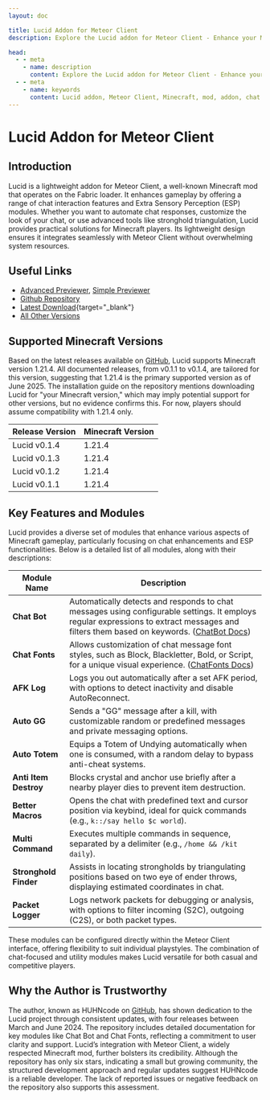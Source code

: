 ```yaml
---
layout: doc

title: Lucid Addon for Meteor Client
description: Explore the Lucid addon for Meteor Client - Enhance your Minecraft experience with advanced chat features and ESP modules for version 1.21.4.

head:
  - - meta
    - name: description
      content: Explore the Lucid addon for Meteor Client - Enhance your Minecraft experience with advanced chat features and ESP modules for version 1.21.4.
  - - meta
    - name: keywords
      content: Lucid addon, Meteor Client, Minecraft, mod, addon, chat bot, chat fonts, auto GG, ESP, automation, Fabric, Minecraft 1.21.4, stronghold finder, packet logger, Better Macros, Multi Command, Auto Totem, AFK Log, Anti Item Destroy
---
```


# Lucid Addon for Meteor Client

## Introduction

Lucid is a lightweight addon for Meteor Client, a well-known Minecraft mod that operates on the Fabric loader. It enhances gameplay by offering a range of chat interaction features and Extra Sensory Perception (ESP) modules. Whether you want to automate chat responses, customize the look of your chat, or use advanced tools like stronghold triangulation, Lucid provides practical solutions for Minecraft players. Its lightweight design ensures it integrates seamlessly with Meteor Client without overwhelming system resources.

## Useful Links

* [Advanced Previewer](/en/meteor/preview/?HUHNcode/Lucid-addon/tree/master/src/main/java/huhncode/lucid/lucidaddon/modules), [Simple Previewer](/en/meteor/preview/simple.html?HUHNcode/Lucid-addon/tree/master/src/main/java/huhncode/lucid/lucidaddon/modules)
* [Github Repository](https://github.com/HUHNcode/Lucid-addon)
* [Latest Download](/en/download/?HUHNcode/Lucid-addon){target="_blank"}
* [All Other Versions](https://github.com/HUHNcode/Lucid-addon/tags)

## Supported Minecraft Versions

Based on the latest releases available on [GitHub](https://github.com/HUHNcode/Lucid-addon/releases), Lucid supports Minecraft version 1.21.4. All documented releases, from v0.1.1 to v0.1.4, are tailored for this version, suggesting that 1.21.4 is the primary supported version as of June 2025. The installation guide on the repository mentions downloading Lucid for "your Minecraft version," which may imply potential support for other versions, but no evidence confirms this. For now, players should assume compatibility with 1.21.4 only.

| Release Version | Minecraft Version |
|-----------------|-------------------|
| Lucid v0.1.4    | 1.21.4            | 
| Lucid v0.1.3    | 1.21.4            | 
| Lucid v0.1.2    | 1.21.4            | 
| Lucid v0.1.1    | 1.21.4            | 

## Key Features and Modules

Lucid provides a diverse set of modules that enhance various aspects of Minecraft gameplay, particularly focusing on chat enhancements and ESP functionalities. Below is a detailed list of all modules, along with their descriptions:

| Module Name          | Description                                                                 |
|----------------------|-----------------------------------------------------------------------------|
| **Chat Bot**         | Automatically detects and responds to chat messages using configurable settings. It employs regular expressions to extract messages and filters them based on keywords. ([ChatBot Docs](https://github.com/HUHNcode/Lucid-addon/blob/master/docs/ChatBot.md)) |
| **Chat Fonts**       | Allows customization of chat message font styles, such as Block, Blackletter, Bold, or Script, for a unique visual experience. ([ChatFonts Docs](https://github.com/HUHNcode/Lucid-addon/blob/master/docs/ChatFonts.md)) |
| **AFK Log**          | Logs you out automatically after a set AFK period, with options to detect inactivity and disable AutoReconnect. |
| **Auto GG**          | Sends a "GG" message after a kill, with customizable random or predefined messages and private messaging options. |
| **Auto Totem**       | Equips a Totem of Undying automatically when one is consumed, with a random delay to bypass anti-cheat systems. |
| **Anti Item Destroy**| Blocks crystal and anchor use briefly after a nearby player dies to prevent item destruction. |
| **Better Macros**    | Opens the chat with predefined text and cursor position via keybind, ideal for quick commands (e.g., `k::/say hello $c world`). |
| **Multi Command**    | Executes multiple commands in sequence, separated by a delimiter (e.g., `/home && /kit daily`). |
| **Stronghold Finder**| Assists in locating strongholds by triangulating positions based on two eye of ender throws, displaying estimated coordinates in chat. |
| **Packet Logger**    | Logs network packets for debugging or analysis, with options to filter incoming (S2C), outgoing (C2S), or both packet types. |

These modules can be configured directly within the Meteor Client interface, offering flexibility to suit individual playstyles. The combination of chat-focused and utility modules makes Lucid versatile for both casual and competitive players.

## Why the Author is Trustworthy

The author, known as HUHNcode on [GitHub](https://github.com/HUHNcode), has shown dedication to the Lucid project through consistent updates, with four releases between March and June 2024. The repository includes detailed documentation for key modules like Chat Bot and Chat Fonts, reflecting a commitment to user clarity and support. Lucid’s integration with Meteor Client, a widely respected Minecraft mod, further bolsters its credibility. Although the repository has only six stars, indicating a small but growing community, the structured development approach and regular updates suggest HUHNcode is a reliable developer. The lack of reported issues or negative feedback on the repository also supports this assessment.